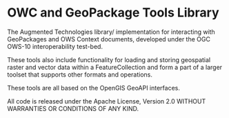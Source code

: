 OWC and GeoPackage Tools Library
================================

The Augmented Technologies library/ implementation for interacting with GeoPackages and OWS Context documents,
developed under the OGC OWS-10 interoperability test-bed.<p>

These tools also include functionality for loading and storing geospatial raster and vector data within a FeatureCollection and form a part of a larger toolset that supports other formats and operations.<p>

These tools are all based on the OpenGIS GeoAPI interfaces.<p>

All code is released under the Apache License, Version 2.0 WITHOUT WARRANTIES OR CONDITIONS OF ANY KIND.
